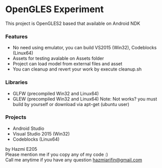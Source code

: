 # OpenGLES Experiment
This project is OpenGLES2 based that available on Android NDK


### Features
+ No need using emulator, you can build VS2015 (Win32), Codeblocks (Linux64)
+ Assets for testing avalable on Assets folder 
+ Project can load model from external files and asset
+ You can cleanup and revert your work by execute cleanup.sh


### Libraries
+ GLFW (precompiled Win32 and Linux64)
+ GLEW (precompiled Win32 and Linux64)
Note: Not works? you must build by yourself or download via apt-get (ubuntu user)


### Projects
+ Android Studio
+ Visual Studio 2015 (Win32)
+ Codeblocks (Linux64)


by Hazmi E205
<br>Please mention me if you copy any of my code :)
<br>Call me anytime if you have any question hazmiarifin@gmail.com
